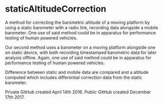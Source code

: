 # staticAltitudeCorrection
A method for correcting the barometric altitude of a moving platform by using a static barometer with a radio link, recording data alongside a mobile barometer.  One use of said method could be in apparatus for performance testing of human powered vehicles.

Our second method uses a barometer on a moving platform alongside one on static device, with both recording timestamped barometric data for later analysis offline.  Again, one use of said method could be in apparatus for performance testing of human powered vehicles.

Difference between static and mobile data are compared and a altitude computed which includes differential correction data from the static barometer.

Private GitHub created April 14th 2016. Public GitHub created December 17th 2017.
